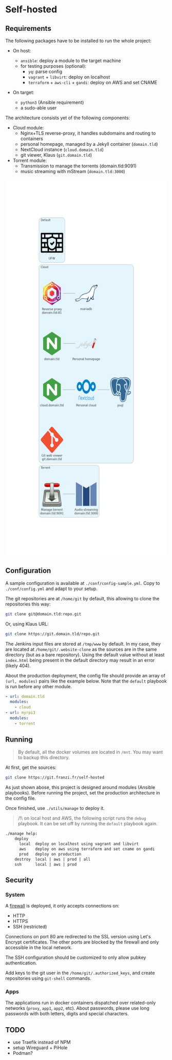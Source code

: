 # Self-hosted


## Requirements

The following packages have to be installed to run the whole project:

- On host:
	- `ansible`: deploy a module to the target machine
	- for testing purposes (optional):
		- `yq`: parse config
		- `vagrant` + `libvirt`: deploy on localhost
		- `terraform` + `aws-cli` + `gandi`: deploy on AWS and set CNAME

- On target:
	- `python3` (Ansible requirement)
	- a sudo-able user

The architecture consists yet of the following components:

- Cloud module:
	- Nginx+TLS reverse-proxy, it handles subdomains and routing to containers
	- personal homepage, managed by a Jekyll container (`domain.tld`)
	- NextCloud instance (`cloud.domain.tld`)
	- git viewer, Klaus (`git.domain.tld`)
- Torrent module:
	- Transmission to manage the torrents (domain.tld:9091)
	- music streaming with mStream (`domain.tld:3000`)

<img src="./docs/architecture.png" width="585" height="1177">


## Configuration

A sample configuration is available at `./conf/config-sample.yml`.
Copy to `./conf/config.yml` and adapt to your setup.

The git repositories are at `/home/git` by default, this allowing to clone the repositories this way:

```sh
git clone git@domain.tld:repo.git
```

Or, using Klaus URL:

```sh
git clone https://git.domain.tld/repo.git
```

The Jenkins input files are stored at `/tmp/www` by default.
In my case, they are located at `/home/git/.website-clone` as the sources are in the same directory (but as a bare repository).
Using the default value without at least `index.html` being present in the default directory may result in an error (likely 404).

About the production deployment, the config file should provide an array of `(url, modules)` pairs like the example below.
Note that the `default` playbook is run before any other module.

```yml
- url: domain.tld
  modules:
    - cloud
- url: myrpi3
  modules:
    - torrent
```


## Running

> By default, all the docker volumes are located in `/mnt`.
> You may want to backup this directory.

At first, get the sources:

```sh
git clone https://git.franzi.fr/self-hosted
```

As just shown abose, this project is designed around modules (Ansible playbooks).
Before running the project, set the production architecture in the config file.

Once finished, use `./utils/manage` to deploy it.

> /!\ on local host and AWS, the following script runs the `debug` playbook.
> It can be set off by running the `default` playbook again.

```
./manage help:
    deploy
      local  deploy on localhost using vagrant and libvirt
      aws    deploy on aws using terraform and set cname on gandi
      prod   deploy on production
    destroy  local | aws | prod | all
    ssh      local | aws | prod
```


## Security


### System

A [firewall](https://wiki.archlinux.org/title/Ufw) is deployed, it only accepts connections on:

- HTTP
- HTTPS
- SSH (restricted)

Connections on port 80 are redirected to the SSL version using Let's Encrypt certificates.
The other ports are blocked by the firewall and only accessible in the local network.

The SSH configuration should be customized to only allow pubkey authentication.

Add keys to the git user in the `/home/git/.authorized_keys`, and create repositories using `git-shell` commands.


### Apps

The applications run in docker containers dispatched over related-only networks (`proxy`, `app1`, `app2`, etc).
About passwords, please use long passwords with both letters, digits and special characters.


## TODO

- use Traefik instead of NPM
- setup Wireguard + PiHole
- Podman?
